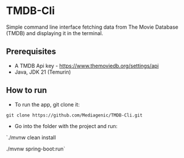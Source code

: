 ﻿# TMDB-Cli
Simple command line interface fetching data from The Movie Database (TMDB) and displaying it in the terminal.
## Prerequisites
- A TMDB Api key - https://www.themoviedb.org/settings/api
- Java, JDK 21 (Temurin)
## How to run
- To run the app, git clone it:

`git clone https://github.com/Mediagenic/TMDB-Cli.git`

- Go into the folder with the project and run:

`./mvnw clean install


./mvnw spring-boot:run`
